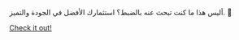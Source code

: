 أليس هذا ما كنت تبحث عنه بالضبط؟ استثمارك الأفضل في الجودة والتميز. 🎉

[Check it out!](https://www.facebook.com/share/17TW2PL6Tj/)